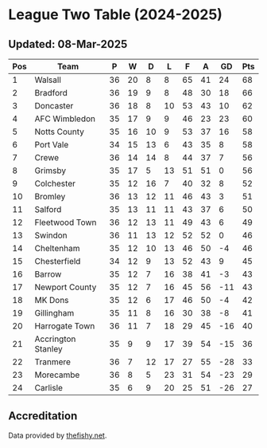 # League Two Table (2024-2025)
## Updated: 08-Mar-2025

| Pos | Team | P | W | D | L | F | A | GD | Pts |
| --- | --- | --- | --- | --- | --- | --- | --- | --- | --- |
| 1 | Walsall | 36 | 20 | 8 | 8 | 65 | 41 | 24 | 68 |
| 2 | Bradford | 36 | 19 | 9 | 8 | 48 | 30 | 18 | 66 |
| 3 | Doncaster | 36 | 18 | 8 | 10 | 53 | 43 | 10 | 62 |
| 4 | AFC Wimbledon | 35 | 17 | 9 | 9 | 46 | 23 | 23 | 60 |
| 5 | Notts County | 35 | 16 | 10 | 9 | 53 | 37 | 16 | 58 |
| 6 | Port Vale | 34 | 15 | 13 | 6 | 43 | 35 | 8 | 58 |
| 7 | Crewe | 36 | 14 | 14 | 8 | 44 | 37 | 7 | 56 |
| 8 | Grimsby | 35 | 17 | 5 | 13 | 51 | 51 | 0 | 56 |
| 9 | Colchester | 35 | 12 | 16 | 7 | 40 | 32 | 8 | 52 |
| 10 | Bromley | 36 | 13 | 12 | 11 | 46 | 43 | 3 | 51 |
| 11 | Salford | 35 | 13 | 11 | 11 | 43 | 37 | 6 | 50 |
| 12 | Fleetwood Town | 36 | 12 | 13 | 11 | 49 | 43 | 6 | 49 |
| 13 | Swindon | 36 | 11 | 13 | 12 | 52 | 52 | 0 | 46 |
| 14 | Cheltenham | 35 | 12 | 10 | 13 | 46 | 50 | -4 | 46 |
| 15 | Chesterfield | 34 | 12 | 9 | 13 | 52 | 43 | 9 | 45 |
| 16 | Barrow | 35 | 12 | 7 | 16 | 38 | 41 | -3 | 43 |
| 17 | Newport County | 35 | 12 | 7 | 16 | 45 | 56 | -11 | 43 |
| 18 | MK Dons | 35 | 12 | 6 | 17 | 46 | 50 | -4 | 42 |
| 19 | Gillingham | 35 | 11 | 8 | 16 | 30 | 38 | -8 | 41 |
| 20 | Harrogate Town | 36 | 11 | 7 | 18 | 29 | 45 | -16 | 40 |
| 21 | Accrington Stanley | 35 | 9 | 9 | 17 | 39 | 54 | -15 | 36 |
| 22 | Tranmere | 36 | 7 | 12 | 17 | 27 | 55 | -28 | 33 |
| 23 | Morecambe | 36 | 8 | 5 | 23 | 31 | 54 | -23 | 29 |
| 24 | Carlisle | 35 | 6 | 9 | 20 | 25 | 51 | -26 | 27 |

## Accreditation 

Data provided by [thefishy.net](https://www.thefishy.net/).